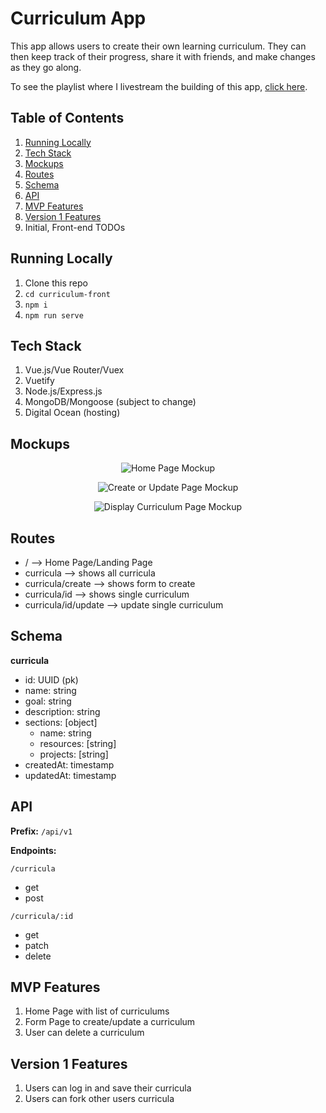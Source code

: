 # Curriculum App

This app allows users to create their own learning curriculum. They can then keep track of their progress, share it with friends, and make changes as they go along.

To see the playlist where I livestream the building of this app, [click here](https://www.youtube.com/playlist?list=PLFBirL3MAv2-c8VpBJMvH8Hci975MLVU1).

## Table of Contents

1. [Running Locally](#running-locally)
1. [Tech Stack](#tech-stack)
1. [Mockups](#mockups)
1. [Routes](#routes)
1. [Schema](#schema)
1. [API](#api)
1. [MVP Features](#mvp-features)
1. [Version 1 Features](#version-1-features)
1. Initial, Front-end TODOs

## Running Locally

1. Clone this repo
1. `cd curriculum-front`
1. `npm i`
1. `npm run serve`

## Tech Stack

1. Vue.js/Vue Router/Vuex
1. Vuetify
1. Node.js/Express.js
1. MongoDB/Mongoose (subject to change)
1. Digital Ocean (hosting)

## Mockups

<p align="center">
  <img src="https://github.com/gwenf/curriculum-app/blob/master/Home%20Page.png" alt="Home Page Mockup">
</p>

<p align="center">
  <img src="https://github.com/gwenf/curriculum-app/blob/master/Create_update%20curriculum.png" alt="Create or Update Page Mockup">
</p>

<p align="center">
  <img src="https://github.com/gwenf/curriculum-app/blob/master/Display%20Curriculum.png" alt="Display Curriculum Page Mockup">
</p>

## Routes

* / --> Home Page/Landing Page
* curricula --> shows all curricula
* curricula/create --> shows form to create
* curricula/id --> shows single curriculum
* curricula/id/update --> update single curriculum

## Schema

**curricula**

* id: UUID (pk)
* name: string
* goal: string
* description: string
* sections: [object]
    * name: string
    * resources: [string]
    * projects: [string]
* createdAt: timestamp
* updatedAt: timestamp

## API

**Prefix:** `/api/v1`

**Endpoints:**

`/curricula`

* get
* post

`/curricula/:id`

* get
* patch
* delete

## MVP Features

1. Home Page with list of curriculums
1. Form Page to create/update a curriculum
1. User can delete a curriculum

## Version 1 Features

1. Users can log in and save their curricula
1. Users can fork other users curricula
